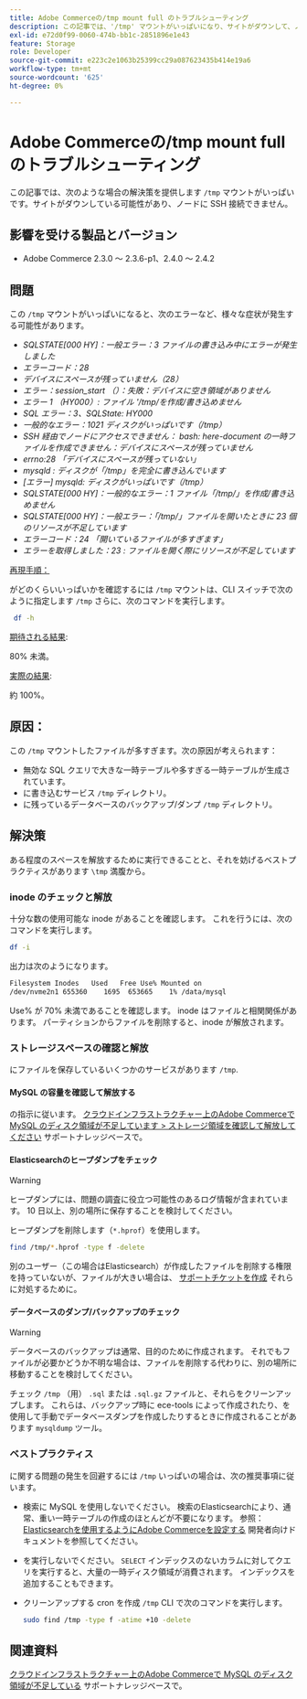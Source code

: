 ```yaml
---
title: Adobe Commerceの/tmp mount full のトラブルシューティング
description: この記事では、'/tmp' マウントがいっぱいになり、サイトがダウンして、ノードに SSH 接続できない場合の解決策を示します。
exl-id: e72d0f99-0060-474b-bb1c-2851896e1e43
feature: Storage
role: Developer
source-git-commit: e223c2e1063b25399cc29a087623435b414e19a6
workflow-type: tm+mt
source-wordcount: '625'
ht-degree: 0%

---
```


# Adobe Commerceの/tmp mount full のトラブルシューティング

この記事では、次のような場合の解決策を提供します `/tmp` マウントがいっぱいです。サイトがダウンしている可能性があり、ノードに SSH 接続できません。

## 影響を受ける製品とバージョン

* Adobe Commerce 2.3.0 ～ 2.3.6-p1、2.4.0 ～ 2.4.2

## 問題

この `/tmp` マウントがいっぱいになると、次のエラーなど、様々な症状が発生する可能性があります。

* *SQLSTATE[000 HY]：一般エラー：3 ファイルの書き込み中にエラーが発生しました*
* *エラーコード：28*
* *デバイスにスペースが残っていません（28）*
* *エラー：session_start （）：失敗：デバイスに空き領域がありません*
* *エラー 1 （HY000）: ファイル &#39;/tmp/を作成/書き込めません*
* *SQL エラー：3、SQLState: HY000*
* *一般的なエラー：1021 ディスクがいっぱいです（/tmp）*
* *SSH 経由でノードにアクセスできません：*
  *bash: here-document の一時ファイルを作成できません：デバイスにスペースが残っていません*
* *errno:28 「デバイスにスペースが残っていない」*
* *mysqld : ディスクが「/tmp」を完全に書き込んでいます*
* *[エラー] mysqld: ディスクがいっぱいです（/tmp）*
* *SQLSTATE[000 HY]：一般的なエラー：1 ファイル「/tmp/」を作成/書き込めません*
* *SQLSTATE[000 HY]：一般エラー：「/tmp/」ファイルを開いたときに 23 個のリソースが不足しています*
* *エラーコード：24 「開いているファイルが多すぎます」*
* *エラーを取得しました：23 : ファイルを開く際にリソースが不足しています*


<u>再現手順：</u>

がどのくらいいっぱいかを確認するには `/tmp` マウントは、CLI スイッチで次のように指定します `/tmp` さらに、次のコマンドを実行します。

```bash
 df -h
```

<u>期待される結果</u>:

80% 未満。

<u>実際の結果</u>:

約 100%。

## 原因：

この `/tmp` マウントしたファイルが多すぎます。次の原因が考えられます：

* 無効な SQL クエリで大きな一時テーブルや多すぎる一時テーブルが生成されています。
* に書き込むサービス `/tmp` ディレクトリ。
* に残っているデータベースのバックアップ/ダンプ `/tmp` ディレクトリ。

## 解決策

ある程度のスペースを解放するために実行できることと、それを妨げるベストプラクティスがあります `\tmp` 満腹から。

### inode のチェックと解放

十分な数の使用可能な inode があることを確認します。 これを行うには、次のコマンドを実行します。

```bash
df -i
```

出力は次のようになります。

```bash
Filesystem Inodes   Used   Free Use% Mounted on
/dev/nvme2n1 655360    1695  653665    1% /data/mysql
```

Use% が 70% 未満であることを確認します。 inode はファイルと相関関係があります。 パーティションからファイルを削除すると、inode が解放されます。

### ストレージスペースの確認と解放

にファイルを保存しているいくつかのサービスがあります `/tmp`.

#### MySQL の容量を確認して解放する

の指示に従います。 [クラウドインフラストラクチャー上のAdobe Commerceで MySQL のディスク領域が不足しています > ストレージ領域を確認して解放してください](/help/troubleshooting/database/mysql-disk-space-is-low-on-magento-commerce-cloud.md#check_and_free) サポートナレッジベースで。

#### Elasticsearchのヒープダンプをチェック

>[!WARNING]
>
>ヒープダンプには、問題の調査に役立つ可能性のあるログ情報が含まれています。 10 日以上、別の場所に保存することを検討してください。

ヒープダンプを削除します（`*.hprof`）を使用します。

```bash
find /tmp/*.hprof -type f -delete
```

別のユーザー（この場合はElasticsearch）が作成したファイルを削除する権限を持っていないが、ファイルが大きい場合は、 [サポートチケットを作成](/help/help-center-guide/help-center/magento-help-center-user-guide.md#submit-ticket) それらに対処するために。

#### データベースのダンプ/バックアップのチェック

>[!WARNING]
>
>データベースのバックアップは通常、目的のために作成されます。 それでもファイルが必要かどうか不明な場合は、ファイルを削除する代わりに、別の場所に移動することを検討してください。

チェック `/tmp` （用） `.sql` または `.sql.gz` ファイルと、それらをクリーンアップします。 これらは、バックアップ時に ece-tools によって作成されたり、を使用して手動でデータベースダンプを作成したりするときに作成されることがあります `mysqldump` ツール。

### ベストプラクティス

に関する問題の発生を回避するには `/tmp` いっぱいの場合は、次の推奨事項に従います。

* 検索に MySQL を使用しないでください。 検索のElasticsearchにより、通常、重い一時テーブルの作成のほとんどが不要になります。 参照： [Elasticsearchを使用するようにAdobe Commerceを設定する](https://devdocs.magento.com/guides/v2.2/config-guide/elasticsearch/configure-magento.html) 開発者向けドキュメントを参照してください。
* を実行しないでください。 `SELECT` インデックスのないカラムに対してクエリを実行すると、大量の一時ディスク領域が消費されます。 インデックスを追加することもできます。
* クリーンアップする cron を作成 `/tmp` CLI で次のコマンドを実行します。

  ```bash
  sudo find /tmp -type f -atime +10 -delete
  ```

## 関連資料

[クラウドインフラストラクチャー上のAdobe Commerceで MySQL のディスク領域が不足している](/help/troubleshooting/database/mysql-disk-space-is-low-on-magento-commerce-cloud.md) サポートナレッジベースで。
